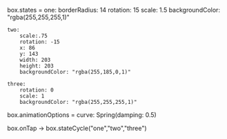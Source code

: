 box.states = 
	one:
		borderRadius: 14
		rotation: 15
		scale: 1.5
		backgroundColor: "rgba(255,255,255,1)"
		
	two:
		scale:.75
		rotation: -15
		x: 86
		y: 143
		width: 203
		height: 203
		backgroundColor: "rgba(255,185,0,1)"
		
	three:
		rotation: 0
		scale: 1
		backgroundColor: "rgba(255,255,255,1)"
		
box.animationOptions =
	curve: Spring(damping: 0.5)

box.onTap ->
	box.stateCycle("one","two","three")
